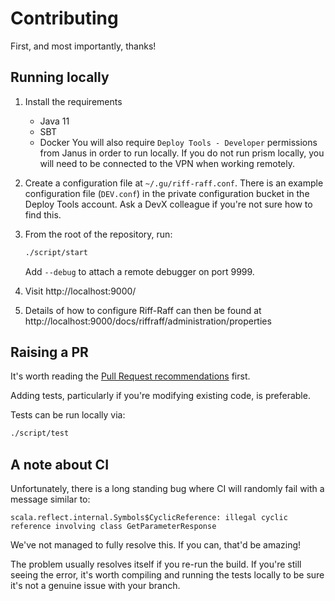 # Contributing
First, and most importantly, thanks!

## Running locally
1. Install the requirements 
   - Java 11
   - SBT
   - Docker
You will also require `Deploy Tools - Developer` permissions from Janus in order to run locally. If you
do not run prism locally, you will need to be connected to the VPN when working remotely.

1. Create a configuration file at `~/.gu/riff-raff.conf`. There is an example configuration file (`DEV.conf`) in the private configuration
bucket in the Deploy Tools account. Ask a DevX colleague if you're not sure how to find this.

1. From the root of the repository, run:

   ```sh
   ./script/start
   ```
   
   Add `--debug` to attach a remote debugger on port 9999.
1. Visit http://localhost:9000/
1. Details of how to configure Riff-Raff can then be found at http://localhost:9000/docs/riffraff/administration/properties

## Raising a PR
It's worth reading the [Pull Request recommendations](https://github.com/guardian/recommendations/blob/main/pull-requests.md) first.

Adding tests, particularly if you're modifying existing code, is preferable.

Tests can be run locally via:

```sh
./script/test
```

## A note about CI
Unfortunately, there is a long standing bug where CI will randomly fail with a message similar to:

```log
scala.reflect.internal.Symbols$CyclicReference: illegal cyclic reference involving class GetParameterResponse
```

We've not managed to fully resolve this. If you can, that'd be amazing!

The problem usually resolves itself if you re-run the build.
If you're still seeing the error, it's worth compiling and running the tests locally to be sure it's not a genuine issue with your branch.
